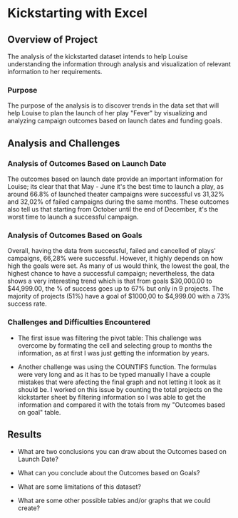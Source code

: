# Kickstarting with Excel

## Overview of Project
The analysis of the kickstarted dataset intends to help Louise understanding the information through analysis and visualization of relevant information to her requirements.

### Purpose

The purpose of the analysis is to discover trends in the data set that will help Louise to plan the launch of her play "Fever" by visualizing and analyzing campaign outcomes based on launch dates and funding goals. 

## Analysis and Challenges

### Analysis of Outcomes Based on Launch Date

The outcomes based on launch date provide an important information for Louise; its clear that that May - June it's the best time to launch a play, as around 66.8% of launched theater campaigns were successful vs 31,32% and 32,02% of failed campaigns during the same months. These outcomes also tell us that starting from October until the end of December, it's the worst time to launch a successful campaign. 

### Analysis of Outcomes Based on Goals

Overall, having the data from successful, failed and cancelled of plays' campaigns, 66,28% were successful. However, it highly depends on how high the goals were set. As many of us would think, the lowest the goal, the highest chance to have a successful campaign; nevertheless, the data shows a very interesting trend which is that from goals $30,000.00 to $44,999.00, the % of success goes up to 67% but only in 9 projects. The majority of projects (51%) have a goal of $1000,00 to $4,999.00 with a 73% success rate.

### Challenges and Difficulties Encountered

- The first issue was filtering the pivot table: This challenge was overcome by formating the cell and selecting group to months the information, as at first I was just getting the information by years. 

- Another challenge was using the COUNTIFS function. The formulas were very long and as it has to be typed manually I have a couple mistakes that were afecting the final graph and not letting it look as it should be. I worked on this issue by counting the total projects on the kickstarter sheet by filtering information so I was able to get the information and compared it with the totals from my "Outcomes based on goal" table.

## Results

- What are two conclusions you can draw about the Outcomes based on Launch Date?



- What can you conclude about the Outcomes based on Goals?

- What are some limitations of this dataset?

- What are some other possible tables and/or graphs that we could create? 

